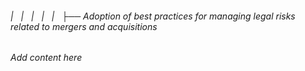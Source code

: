 ###### |   |   |   |   |   ├── Adoption of best practices for managing legal risks related to mergers and acquisitions

*Add content here*